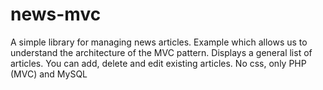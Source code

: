 news-mvc
========
A simple library for managing news articles. Example which allows us to understand the architecture of the MVC pattern. Displays a general list of articles. You can add, delete and edit existing articles. No css, only PHP (MVC) and MySQL